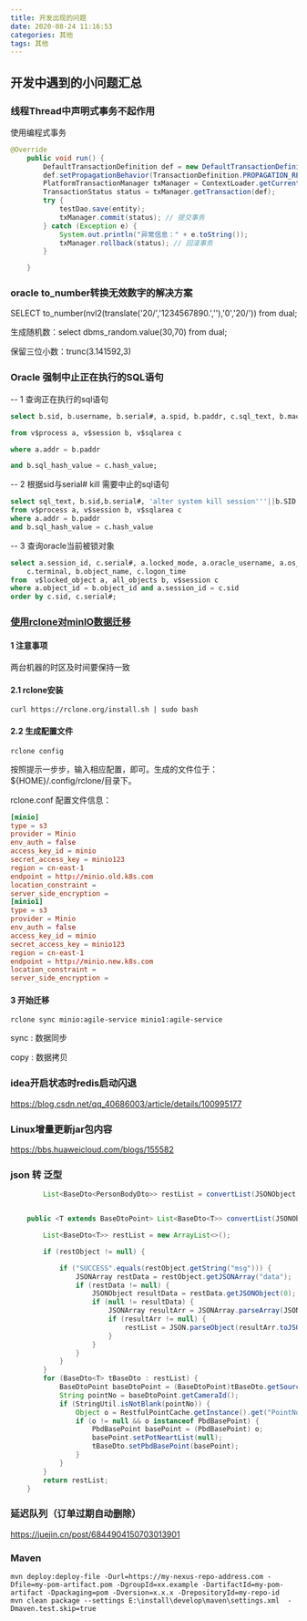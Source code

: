```yaml
---
title: 开发出现的问题
date: 2020-08-24 11:16:53
categories: 其他
tags: 其他
---
```


## 开发中遇到的小问题汇总

### 线程Thread中声明式事务不起作用

 使用编程式事务 

```java
@Override
    public void run() {
        DefaultTransactionDefinition def = new DefaultTransactionDefinition();
        def.setPropagationBehavior(TransactionDefinition.PROPAGATION_REQUIRED);
        PlatformTransactionManager txManager = ContextLoader.getCurrentWebApplicationContext().getBean(PlatformTransactionManager.class);
        TransactionStatus status = txManager.getTransaction(def);
        try {
            testDao.save(entity);
            txManager.commit(status); // 提交事务
        } catch (Exception e) {
            System.out.println("异常信息：" + e.toString());
            txManager.rollback(status); // 回滚事务
        }

    }
```

### oracle to_number转换无效数字的解决方案

 SELECT to_number(nvl2(translate('20/','1234567890.','\'),'0','20/')) from dual; 

 生成随机数：select dbms_random.value(30,70) from dual; 

 保留三位小数：trunc(3.141592,3) 

### Oracle 强制中止正在执行的SQL语句

-- 1 查询正在执行的sql语句

```sql
select b.sid, b.username, b.serial#, a.spid, b.paddr, c.sql_text, b.machine

from v$process a, v$session b, v$sqlarea c

where a.addr = b.paddr

and b.sql_hash_value = c.hash_value;
```

-- 2 根据sid与serial# kill 需要中止的sql语句

```sql
select sql_text, b.sid,b.serial#, 'alter system kill session'''||b.SID||','||b.serial#||''';',b.username
from v$process a, v$session b, v$sqlarea c
where a.addr = b.paddr
and b.sql_hash_value = c.hash_value 
```

-- 3 查询oracle当前被锁对象

```sql
select a.session_id, c.serial#, a.locked_mode, a.oracle_username, a.os_user_name, c.machine,
    c.terminal, b.object_name, c.logon_time
from  v$locked_object a, all_objects b, v$session c
where a.object_id = b.object_id and a.session_id = c.sid
order by c.sid, c.serial#; 
```

### [使用rclone对minIO数据迁移](https://blog.csdn.net/qq_40592377/article/details/108752031)

#### 1 注意事项

 两台机器的时区及时间要保持一致 

#### 2.1 rclone安装

```shell
curl https://rclone.org/install.sh | sudo bash
```

#### 2.2 生成配置文件

```shell
rclone config
```

 按照提示一步步，输入相应配置，即可。生成的文件位于：${HOME}/.config/rclone/目录下。 

 rclone.conf 配置文件信息： 

```conf
[minio]
type = s3
provider = Minio
env_auth = false
access_key_id = minio
secret_access_key = minio123
region = cn-east-1
endpoint = http://minio.old.k8s.com
location_constraint =
server_side_encryption =
[minio1]
type = s3
provider = Minio
env_auth = false
access_key_id = minio
secret_access_key = minio123
region = cn-east-1
endpoint = http://minio.new.k8s.com
location_constraint =
server_side_encryption =
```

#### 3 开始迁移

```shell
rclone sync minio:agile-service minio1:agile-service
```

sync : 数据同步

copy : 数据拷贝

### idea开启状态时redis启动闪退

https://blog.csdn.net/qq_40686003/article/details/100995177

### Linux增量更新jar包内容

https://bbs.huaweicloud.com/blogs/155582

### json 转 泛型

```java
        List<BaseDto<PersonBodyDto>> restList = convertList(JSONObject.parseObject(JSONObject.toJSONString(restMap)), new TypeReference<List<BaseDto<PersonBodyDto>>>(){});


    public <T extends BaseDtoPoint> List<BaseDto<T>> convertList(JSONObject restObject, TypeReference<List<BaseDto<T>>> typeReference) {

        List<BaseDto<T>> restList = new ArrayList<>();

        if (restObject != null) {

            if ("SUCCESS".equals(restObject.getString("msg"))) {
                JSONArray restData = restObject.getJSONArray("data");
                if (restData != null) {
                    JSONObject resultData = restData.getJSONObject(0);
                    if (null != resultData) {
                        JSONArray resultArr = JSONArray.parseArray(JSON.toJSONString(resultData.get("data")));
                        if (resultArr != null) {
                            restList = JSON.parseObject(resultArr.toJSONString(), typeReference.getType());
                        }
                    }
                }
            }
        }
        for (BaseDto<T> tBaseDto : restList) {
            BaseDtoPoint baseDtoPoint = (BaseDtoPoint)tBaseDto.getSource();
            String pointNo = baseDtoPoint.getCameraId();
            if (StringUtil.isNotBlank(pointNo)) {
                Object o = RestfulPointCache.getInstance().get("PointNo" + pointNo);
                if (o != null && o instanceof PbdBasePoint) {
                    PbdBasePoint basePoint = (PbdBasePoint) o;
                    basePoint.setPotNeartList(null);
                    tBaseDto.setPbdBasePoint(basePoint);
                }
            }
        }
        return restList;
    }
```

### 延迟队列（订单过期自动删除）

https://juejin.cn/post/6844904150703013901





### Maven

```shell
mvn deploy:deploy-file -Durl=https://my-nexus-repo-address.com -Dfile=my-pom-artifact.pom -DgroupId=xx.example -DartifactId=my-pom-artifact -Dpackaging=pom -Dversion=x.x.x -DrepositoryId=my-repo-id
mvn clean package --settings E:\install\develop\maven\settings.xml  -Dmaven.test.skip=true
```